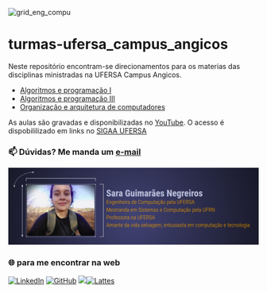 <img src="assets/IMG_20210124_112136.jpg.png"
     alt="grid_eng_compu"/>

# turmas-ufersa_campus_angicos

Neste repositório encontram-se direcionamentos para os materias das disciplinas ministradas na UFERSA Campus Angicos. 

-  [Algoritmos e programação I](https://drive.google.com/drive/folders/1zGintHlGBkejhhD5nm8q5qiVb04CfmVE?usp=sharing)
-  [Algoritmos e programação III](https://drive.google.com/drive/folders/1cy6t7GFbQzLjtc3pzRtlI5d30nqEZVmZ?usp=sharing)
-  [Organização e arquitetura de computadores](https://drive.google.com/drive/folders/14m7fHzutJ4fPQeFKSPQaYd0TF_KjcKqw?usp=sharing)

As aulas são gravadas e disponibilizadas no [YouTube](https://www.youtube.com/channel/UC6_0YK1bdmjf6M4c6dJ1XHQ). O acesso é dispobililizado em links no [SIGAA UFERSA](https://sigaa.ufersa.edu.br/)

### :mailbox: Dúvidas? Me manda um [e-mail](sguimaraaes@gmail.com) 

<img src="https://raw.githubusercontent.com/guimaraaes/guimaraaes/master/assets/card-readme.png" >

### :globe_with_meridians: para me encontrar na web
[![LinkedIn](https://img.shields.io/badge/-LINKEDIN-0077B5?style=for-the-badge&logo=linkedin&logoColor=white)](https://www.linkedin.com/in/sara-guimar%C3%A3es-negreiros-aa2382155/)
[![GitHub](https://img.shields.io/badge/github-%23100000.svg?&style=for-the-badge&logo=github&logoColor=white)](https://guimaraaes.github.io/guimaraaes/)
[<img height="25" src="https://i.imgur.com/2iVxee6.png">![Lattes](https://img.shields.io/badge/lattes-%23100000?logoColor=blue&style=for-the-badge)](http://lattes.cnpq.br/7082901769077209)
